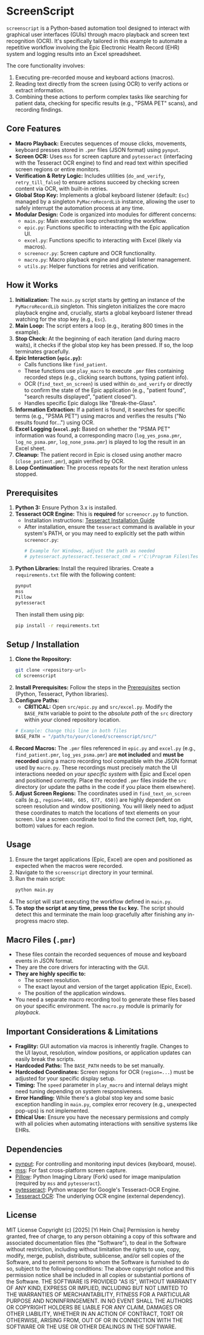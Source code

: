 # ScreenScript

`screenscript` is a Python-based automation tool designed to interact with graphical user interfaces (GUIs) through macro playback and screen text recognition (OCR). It's specifically tailored in this example to automate a repetitive workflow involving the Epic Electronic Health Record (EHR) system and logging results into an Excel spreadsheet.

The core functionality involves:

1.  Executing pre-recorded mouse and keyboard actions (macros).
2.  Reading text directly from the screen (using OCR) to verify actions or extract information.
3.  Combining these actions to perform complex tasks like searching for patient data, checking for specific results (e.g., "PSMA PET" scans), and recording findings.

## Core Features

-   **Macro Playback:** Executes sequences of mouse clicks, movements, keyboard presses stored in `.pmr` files (JSON format) using `pynput`.
-   **Screen OCR:** Uses `mss` for screen capture and `pytesseract` (interfacing with the Tesseract OCR engine) to find and read text within specified screen regions or entire monitors.
-   **Verification & Retry Logic:** Includes utilities (`do_and_verify`, `retry_till_false`) to ensure actions succeed by checking screen content via OCR, with built-in retries.
-   **Global Stop Key:** Implements a global keyboard listener (default: `Esc`) managed by a singleton `PyMacroRecordLib` instance, allowing the user to safely interrupt the automation process at any time.
-   **Modular Design:** Code is organized into modules for different concerns:
    -   `main.py`: Main execution loop orchestrating the workflow.
    -   `epic.py`: Functions specific to interacting with the Epic application UI.
    -   `excel.py`: Functions specific to interacting with Excel (likely via macros).
    -   `screenocr.py`: Screen capture and OCR functionality.
    -   `macro.py`: Macro playback engine and global listener management.
    -   `utils.py`: Helper functions for retries and verification.

## How it Works

1.  **Initialization:** The `main.py` script starts by getting an instance of the `PyMacroRecordLib` singleton. This singleton initializes the core macro playback engine and, crucially, starts a global keyboard listener thread watching for the stop key (e.g., `Esc`).
2.  **Main Loop:** The script enters a loop (e.g., iterating 800 times in the example).
3.  **Stop Check:** At the beginning of each iteration (and during macro waits), it checks if the global stop key has been pressed. If so, the loop terminates gracefully.
4.  **Epic Interaction (`epic.py`):**
    -   Calls functions like `find_patient`.
    -   These functions use `play_macro` to execute `.pmr` files containing recorded steps (e.g., clicking search buttons, typing patient info).
    -   OCR (`find_text_on_screen`) is used within `do_and_verify` or directly to confirm the state of the Epic application (e.g., "patient found", "search results displayed", "patient closed").
    -   Handles specific Epic dialogs like "Break-the-Glass".
5.  **Information Extraction:** If a patient is found, it searches for specific terms (e.g., "PSMA PET") using macros and verifies the results ("No results found for...") using OCR.
6.  **Excel Logging (`excel.py`):** Based on whether the "PSMA PET" information was found, a corresponding macro (`log_yes_psma.pmr`, `log_no_psma.pmr`, `log_none_psma.pmr`) is played to log the result in an Excel sheet.
7.  **Cleanup:** The patient record in Epic is closed using another macro (`close_patient.pmr`), again verified by OCR.
8.  **Loop Continuation:** The process repeats for the next iteration unless stopped.

## Prerequisites

1.  **Python 3:** Ensure Python 3.x is installed.
2.  **Tesseract OCR Engine:** This is **required** for `screenocr.py` to function.
    -   Installation instructions: [Tesseract Installation Guide](https://github.com/tesseract-ocr/tesseract#installing-tesseract)
    -   After installation, ensure the `tesseract` command is available in your system's PATH, or you may need to explicitly set the path within `screenocr.py`:
        ```python
        # Example for Windows, adjust the path as needed
        # pytesseract.pytesseract.tesseract_cmd = r'C:\Program Files\Tesseract-OCR\tesseract.exe'
        ```
3.  **Python Libraries:** Install the required libraries. Create a `requirements.txt` file with the following content:
    ```txt
    pynput
    mss
    Pillow
    pytesseract
    ```
    Then install them using pip:
    ```bash
    pip install -r requirements.txt
    ```

## Setup / Installation

1.  **Clone the Repository:**
    ```bash
    git clone <repository-url>
    cd screenscript
    ```
2.  **Install Prerequisites:** Follow the steps in the [Prerequisites](#prerequisites) section (Python, Tesseract, Python libraries).
3.  **Configure Paths:**
    -   **CRITICAL:** Open `src/epic.py` and `src/excel.py`. Modify the `BASE_PATH` variable to point to the _absolute path_ of the `src` directory within _your_ cloned repository location.
    ```python
    # Example: Change this line in both files
    BASE_PATH = "/path/to/your/cloned/screenscript/src/"
    ```
4.  **Record Macros:** The `.pmr` files referenced in `epic.py` and `excel.py` (e.g., `find_patient.pmr`, `log_yes_psma.pmr`) are **not included** and **must be recorded** using a macro recording tool compatible with the JSON format used by `macro.py`. These recordings must precisely match the UI interactions needed on _your specific system_ with Epic and Excel open and positioned correctly. Place the recorded `.pmr` files inside the `src` directory (or update the paths in the code if you place them elsewhere).
5.  **Adjust Screen Regions:** The coordinates used in `find_text_on_screen` calls (e.g., `region=(480, 605, 677, 650)`) are highly dependent on screen resolution and window positioning. You will likely need to adjust these coordinates to match the locations of text elements on your screen. Use a screen coordinate tool to find the correct (left, top, right, bottom) values for each region.

## Usage

1.  Ensure the target applications (Epic, Excel) are open and positioned as expected when the macros were recorded.
2.  Navigate to the `screenscript` directory in your terminal.
3.  Run the main script:
    ```bash
    python main.py
    ```
4.  The script will start executing the workflow defined in `main.py`.
5.  **To stop the script at any time, press the `Esc` key.** The script should detect this and terminate the main loop gracefully after finishing any in-progress macro step.

## Macro Files (`.pmr`)

-   These files contain the recorded sequences of mouse and keyboard events in JSON format.
-   They are the core drivers for interacting with the GUI.
-   **They are highly specific to:**
    -   The screen resolution.
    -   The exact layout and version of the target application (Epic, Excel).
    -   The position of the application windows.
-   You need a separate macro recording tool to generate these files based on your specific environment. The `macro.py` module is primarily for _playback_.

## Important Considerations & Limitations

-   **Fragility:** GUI automation via macros is inherently fragile. Changes to the UI layout, resolution, window positions, or application updates can easily break the scripts.
-   **Hardcoded Paths:** The `BASE_PATH` needs to be set manually.
-   **Hardcoded Coordinates:** Screen regions for OCR (`region=...`) must be adjusted for your specific display setup.
-   **Timing:** The `speed` parameter in `play_macro` and internal delays might need tuning depending on system responsiveness.
-   **Error Handling:** While there's a global stop key and some basic exception handling in `main.py`, complex error recovery (e.g., unexpected pop-ups) is not implemented.
-   **Ethical Use:** Ensure you have the necessary permissions and comply with all policies when automating interactions with sensitive systems like EHRs.

## Dependencies

-   [pynput](https://pypi.org/project/pynput/): For controlling and monitoring input devices (keyboard, mouse).
-   [mss](https://pypi.org/project/mss/): For fast cross-platform screen capture.
-   [Pillow](https://pypi.org/project/Pillow/): Python Imaging Library (Fork) used for image manipulation (required by `mss` and `pytesseract`).
-   [pytesseract](https://pypi.org/project/pytesseract/): Python wrapper for Google's Tesseract-OCR Engine.
-   [Tesseract OCR](https://github.com/tesseract-ocr/tesseract): The underlying OCR engine (external dependency).

## License

MIT License
Copyright (c) [2025] [Yi Hein Chai]
Permission is hereby granted, free of charge, to any person obtaining a copy
of this software and associated documentation files (the "Software"), to deal
in the Software without restriction, including without limitation the rights
to use, copy, modify, merge, publish, distribute, sublicense, and/or sell
copies of the Software, and to permit persons to whom the Software is
furnished to do so, subject to the following conditions:
The above copyright notice and this permission notice shall be included in all
copies or substantial portions of the Software.
THE SOFTWARE IS PROVIDED "AS IS", WITHOUT WARRANTY OF ANY KIND, EXPRESS OR
IMPLIED, INCLUDING BUT NOT LIMITED TO THE WARRANTIES OF MERCHANTABILITY,
FITNESS FOR A PARTICULAR PURPOSE AND NONINFRINGEMENT. IN NO EVENT SHALL THE
AUTHORS OR COPYRIGHT HOLDERS BE LIABLE FOR ANY CLAIM, DAMAGES OR OTHER
LIABILITY, WHETHER IN AN ACTION OF CONTRACT, TORT OR OTHERWISE, ARISING FROM,
OUT OF OR IN CONNECTION WITH THE SOFTWARE OR THE USE OR OTHER DEALINGS IN THE
SOFTWARE.
